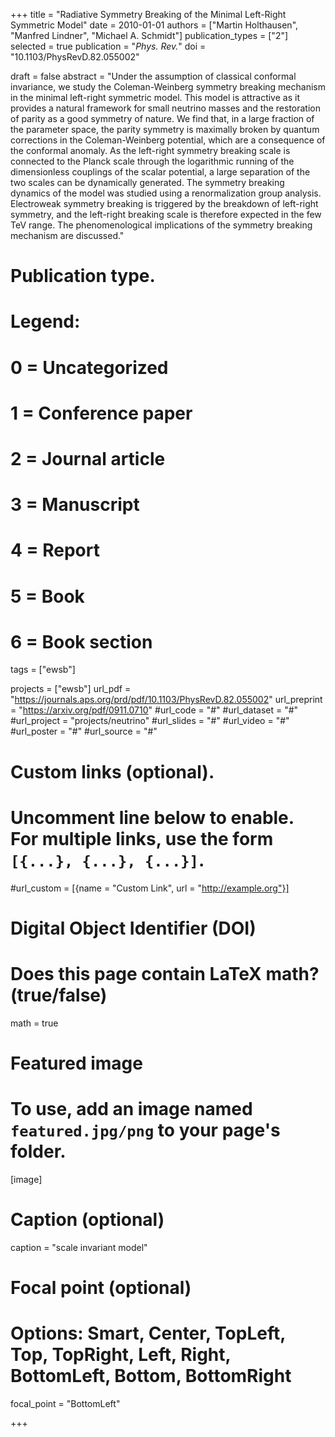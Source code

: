 +++
title = "Radiative Symmetry Breaking of the Minimal Left-Right Symmetric Model"
date = 2010-01-01
authors = ["Martin Holthausen", "Manfred Lindner", "Michael A. Schmidt"]
publication_types = ["2"]
selected = true
publication = "*Phys. Rev.*"
doi = "10.1103/PhysRevD.82.055002"

draft = false
abstract = "Under the assumption of classical conformal invariance, we study the Coleman-Weinberg symmetry breaking mechanism in the minimal left-right symmetric model. This model is attractive as it provides a natural framework for small neutrino masses and the restoration of parity as a good symmetry of nature. We find that, in a large fraction of the parameter space, the parity symmetry is maximally broken by quantum corrections in the Coleman-Weinberg potential, which are a consequence of the conformal anomaly. As the left-right symmetry breaking scale is connected to the Planck scale through the logarithmic running of the dimensionless couplings of the scalar potential, a large separation of the two scales can be dynamically generated. The symmetry breaking dynamics of the model was studied using a renormalization group analysis. Electroweak symmetry breaking is triggered by the breakdown of left-right symmetry, and the left-right breaking scale is therefore expected in the few TeV range. The phenomenological implications of the symmetry breaking mechanism are discussed."
# Publication type.
# Legend:
# 0 = Uncategorized
# 1 = Conference paper
# 2 = Journal article
# 3 = Manuscript
# 4 = Report
# 5 = Book
# 6 = Book section


tags = ["ewsb"]

projects = ["ewsb"]
url_pdf = "https://journals.aps.org/prd/pdf/10.1103/PhysRevD.82.055002"
url_preprint = "https://arxiv.org/pdf/0911.0710"
#url_code = "#"
#url_dataset = "#"
#url_project = "projects/neutrino"
#url_slides = "#"
#url_video = "#"
#url_poster = "#"
#url_source = "#"

# Custom links (optional).
#   Uncomment line below to enable. For multiple links, use the form `[{...}, {...}, {...}]`.
#url_custom = [{name = "Custom Link", url = "http://example.org"}]

# Digital Object Identifier (DOI)

# Does this page contain LaTeX math? (true/false)
math = true

# Featured image
# To use, add an image named `featured.jpg/png` to your page's folder. 
[image]
  # Caption (optional)
  caption = "scale invariant model"

  # Focal point (optional)
  # Options: Smart, Center, TopLeft, Top, TopRight, Left, Right, BottomLeft, Bottom, BottomRight
  focal_point = "BottomLeft"



+++

